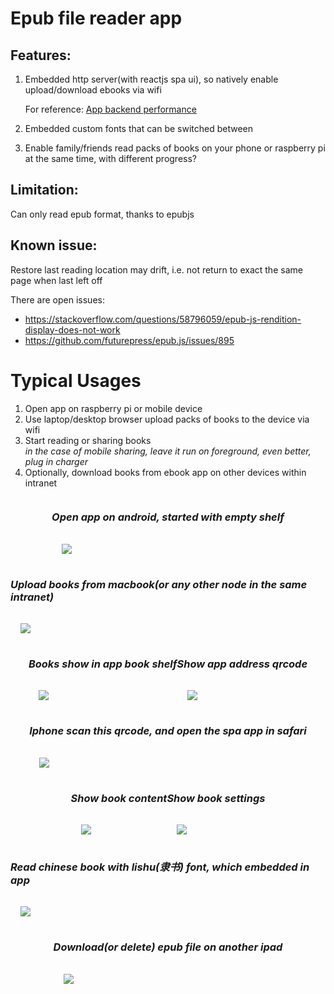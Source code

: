 # Epub file reader app

## Features: 

1. Embedded http server(with reactjs spa ui), so natively enable upload/download ebooks via wifi

    For reference: [App backend performance](app-backend-performance.md)

2. Embedded custom fonts that can be switched between
3. Enable family/friends read packs of books on your phone or raspberry pi at the same time, with different progress?

## Limitation:

Can only read epub format, thanks to epubjs 

## Known issue:

Restore last reading location may drift, i.e. not return to exact the same page when last left off

There are open issues:

- https://stackoverflow.com/questions/58796059/epub-js-rendition-display-does-not-work  
- https://github.com/futurepress/epub.js/issues/895  



# Typical Usages

1. Open app on raspberry pi or mobile device
2. Use laptop/desktop browser upload packs of books to the device via wifi
3. Start reading or sharing books  
*in the case of mobile sharing, leave it run on foreground, even better, plug in charger*
4. Optionally, download books from ebook app on other devices within intranet

<div style="display:flex;flex-wrap: wrap;align-items: center;justify-content: center;">
    <div> 
        <h3><i>Open app on android, started with empty shelf</i></h3>
        <img style="margin:1rem; max-width:450px;max-height:450px;" src="screenshots/1_android-ebook-app-begin.jpg"/>
    </div>
    <div> 
        <h3><i>Upload books from macbook(or any other node in the same intranet)</i></h3>
        <img style="margin:1rem; max-width:450px;max-height:450px;" src="screenshots/2_macbook-upload-books-to-android.jpg" />
    </div>
    <div> 
        <h3><i>Books show in app book shelf</i></h3>
        <img style="margin:1rem; max-width:450px;max-height:450px;" src="screenshots/3_books-show-in-app.jpg" />
    </div>
    <div> 
        <h3><i>Show app address qrcode</i></h3>
        <img style="margin:1rem; max-width:450px;max-height:450px;" src="screenshots/show-app-address-qrcode.jpg" />
    </div>
    <div> 
        <h3><i>Iphone scan this qrcode, and open the spa app in safari</i></h3>
        <img style="margin:1rem; max-width:450px;max-height:450px;" src="screenshots/open-android-spa-on-iphone-safari.jpg" />
    </div>
    <div> 
        <h3><i>Show book content</i></h3>
        <img style="margin:1rem; max-width:450px;max-height:450px;" src="screenshots/show-book-content.jpg" />
    </div>
    <div> 
        <h3><i>Show book settings</i></h3>
        <img style="margin:1rem; max-width:450px;max-height:450px;" src="screenshots/show-book-settings.jpg" />
    </div>
    <div> 
        <h3><i>Read chinese book with lishu(隶书) font, which embedded in app</i></h3>
        <img style="margin:1rem; max-width:450px;max-height:450px;" src="screenshots/read-chinese-book-with-lishu-font.jpg" />
    </div>
    <div> 
        <h3><i>Download(or delete) epub file on another ipad</i></h3>
        <img style="margin:1rem; max-width:450px;max-height:450px;" src="screenshots/download-epub-file-from-ipad.jpg" />
    </div>
</div>